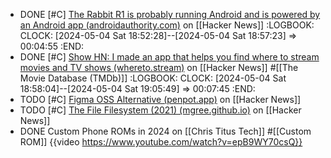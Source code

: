 - DONE [#C] [The Rabbit R1 is probably running Android and is powered by an Android app (androidauthority.com)](https://news.ycombinator.com/item?id=40217453) on [[Hacker News]]
  :LOGBOOK:
  CLOCK: [2024-05-04 Sat 18:52:28]--[2024-05-04 Sat 18:57:23] =>  00:04:55
  :END:
- DONE [#C] [Show HN: I made an app that helps you find where to stream movies and TV shows (whereto.stream)](https://news.ycombinator.com/item?id=40213562) on [[Hacker News]] #[[The Movie Database (TMDb)]]
  :LOGBOOK:
  CLOCK: [2024-05-04 Sat 18:58:04]--[2024-05-04 Sat 19:05:49] =>  00:07:45
  :END:
- TODO [#C] [Figma OSS Alternative (penpot.app)](https://penpot.app/) on [[Hacker News]]
- TODO [#C] [The File Filesystem (2021) (mgree.github.io)](https://mgree.github.io/ffs/) on [[Hacker News]]
- DONE Custom Phone ROMs in 2024 on [[Chris Titus Tech]] #[[Custom ROM]]
  {{video https://www.youtube.com/watch?v=epB9WY70csQ}}